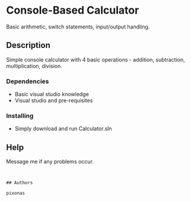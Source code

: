 # Console-Based Calculator

Basic arithmetic, switch statements, input/output handling.

## Description

Simple console calculator with 4 basic operations - addition, subtraction, multiplication, division.

### Dependencies

* Basic visual studio knowledge
* Visual studio and pre-requisites

### Installing

* Simply download and run Calculator.sln

## Help

Message me if any problems occur.
```


## Authors

pixonas







